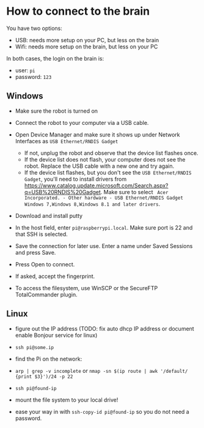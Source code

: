 How to connect to the brain
===========================

You have two options:
 - USB: needs more setup on your PC, but less on the brain
 - Wifi: needs more setup on the brain, but less on your PC

In both cases, the login on the brain is:
 - user: `pi`
 - password: `123`

Windows
-------

 - Make sure the robot is turned on
 - Connect the robot to your computer via a USB cable.
 - Open Device Manager and make sure it shows up under Network Interfaces as `USB Ethernet/RNDIS Gadget`
    - If not, unplug the robot and observe that the device list flashes once.
    - If the device list does not flash, your computer does not see the robot. Replace the USB cable with a new one and try again.
    - If the device list flashes, but you don't see the `USB Ethernet/RNDIS Gadget`, you'll need to install drivers from https://www.catalog.update.microsoft.com/Search.aspx?q=USB%20RNDIS%20Gadget. Make sure to select `	Acer Incorporated. - Other hardware - USB Ethernet/RNDIS Gadget	Windows 7,Windows 8,Windows 8.1 and later drivers`.

 - Download and install putty
 - In the host field, enter `pi@raspberrypi.local`. Make sure port is 22 and that SSH is selected.
 - Save the connection for later use. Enter a name under Saved Sessions and press Save.
 - Press Open to connect.
 - If asked, accept the fingerprint.
 - To access the filesystem, use WinSCP or the SecureFTP TotalCommander plugin.

Linux
-----

- figure out the IP address (TODO: fix auto dhcp IP address or document enable Bonjour service for linux)
- `ssh pi@some.ip`

- find the Pi on the network:
- `arp | grep -v incomplete` or `nmap -sn $(ip route | awk '/default/ {print $3}')/24 -p 22`
- `ssh pi@found-ip`
- mount the file system to your local drive!
- ease your way in with `ssh-copy-id pi@found-ip` so you do not need a password.